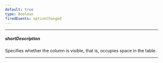 ```yaml
---
default: true
type: Boolean
firedEvents: optionChanged
---
```

---
##### shortDescription
Specifies whether the column is visible, that is, occupies space in the table.

---

